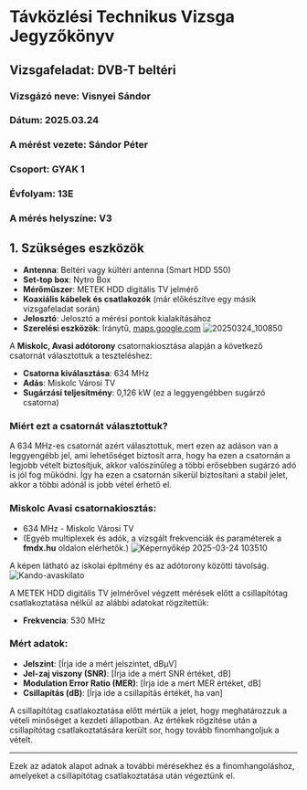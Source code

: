# Távközlési Technikus Vizsga Jegyzőkönyv

## Vizsgafeladat: DVB-T beltéri

### Vizsgázó neve: Visnyei Sándor
### Dátum: 2025.03.24
### A mérést vezete: Sándor Péter
### Csoport: GYAK 1
### Évfolyam: 13E
### A mérés helyszíne: V3

## 1. Szükséges eszközök

- **Antenna**: Beltéri vagy kültéri antenna (Smart HDD 550)
- **Set-top box**: Nytro Box
- **Mérőműszer**: METEK HDD digitális TV jelmérő
- **Koaxiális kábelek és csatlakozók** (már előkészítve egy másik vizsgafeladat során)
- **Jelosztó**: Jelosztó a mérési pontok kialakításához
- **Szerelési eszközök**: Iránytű, [maps.google.com](https://maps.google.com)
![20250324_100850](https://github.com/user-attachments/assets/afb1290d-6234-41e3-83c6-bc33d5a56b9f)

A **Miskolc, Avasi adótorony** csatornakiosztása alapján a következő csatornát választottuk a teszteléshez:

- **Csatorna kiválasztása**: 634 MHz
- **Adás**: Miskolc Városi TV
- **Sugárzási teljesítmény**: 0,126 kW (ez a leggyengébben sugárzó csatorna)

### Miért ezt a csatornát választottuk?

A 634 MHz-es csatornát azért választottuk, mert ezen az adáson van a leggyengébb jel, ami lehetőséget biztosít arra, hogy ha ezen a csatornán a legjobb vételt biztosítjuk, akkor valószínűleg a többi erősebben sugárzó adó is jól fog működni. Így ha ezen a csatornán sikerül biztosítani a stabil jelet, akkor a többi adónál is jobb vétel érhető el.

### Miskolc Avasi csatornakiosztás:

- 634 MHz - Miskolc Városi TV
- (Egyéb multiplexek és adók, a vizsgált frekvenciák és paraméterek a **fmdx.hu** oldalon elérhetők.)
![Képernyőkép 2025-03-24 103510](https://github.com/user-attachments/assets/3958a253-8d9e-4828-97f2-92cacf4d4370)

A képen látható az iskolai építmény és az adótorony közötti távolság.
![Kando-avaskilato](https://github.com/user-attachments/assets/525b1796-37bc-410f-9daf-09776e05eaa6)

A METEK HDD digitális TV jelmérővel végzett mérések előtt a csillapítótag csatlakoztatása nélkül az alábbi adatokat rögzítettük:

- **Frekvencia**: 530 MHz

  

### Mért adatok:

- **Jelszint**: [Írja ide a mért jelszintet, dBμV]
- **Jel-zaj viszony (SNR)**: [Írja ide a mért SNR értéket, dB]
- **Modulation Error Ratio (MER)**: [Írja ide a mért MER értéket, dB]
- **Csillapítás (dB)**: [Írja ide a csillapítás értékét, ha van]

A csillapítótag csatlakoztatása előtt mértük a jelet, hogy meghatározzuk a vételi minőséget a kezdeti állapotban. Az értékek rögzítése után a csillapítótag csatlakoztatására került sor, hogy tovább finomhangoljuk a vételt.

---

Ezek az adatok alapot adnak a további mérésekhez és a finomhangoláshoz, amelyeket a csillapítótag csatlakoztatása után végeztünk el.





